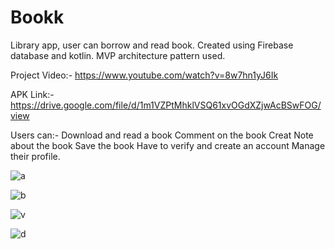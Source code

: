 # Bookk
Library app, user can borrow and read book. Created using Firebase database and kotlin.
MVP architecture pattern used.

Project Video:-
https://www.youtube.com/watch?v=8w7hn1yJ6Ik

APK Link:-
https://drive.google.com/file/d/1m1VZPtMhklVSQ61xvOGdXZjwAcBSwFOG/view


Users can:-
Download and read a book
Comment on the book
Creat Note about the book
Save the book 
Have to verify and create an account 
Manage their profile.


![a](https://user-images.githubusercontent.com/52988779/124487607-8d61dd00-ddcc-11eb-9370-6fe6420c19ef.jpeg)

![b](https://user-images.githubusercontent.com/52988779/124487809-c39f5c80-ddcc-11eb-9fa2-42c5f7cb30db.jpeg)

![v](https://user-images.githubusercontent.com/52988779/124487843-cef28800-ddcc-11eb-9d80-5d7fcfef240c.jpeg)


![d](https://user-images.githubusercontent.com/52988779/124487885-d87bf000-ddcc-11eb-93b9-405ad1efccbf.jpeg)


